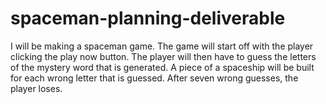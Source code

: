 # spaceman-planning-deliverable
I will be making a spaceman game. 
The game will start off with the player clicking the play now button. 
The player will then have to guess the letters of the mystery word that is generated.
A piece of a spaceship will be built for each wrong letter that is guessed.
After seven wrong guesses, the player loses.
